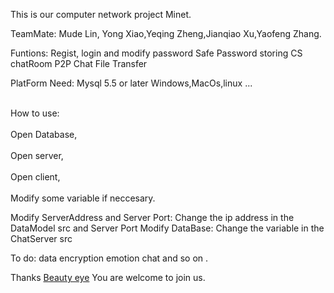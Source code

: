 This is our computer network project Minet.

TeamMate: Mude Lin, Yong Xiao,Yeqing Zheng,Jianqiao Xu,Yaofeng Zhang.

Funtions:
Regist, login and modify password
Safe Password storing
CS chatRoom
P2P Chat
File Transfer

PlatForm Need:
    Mysql 5.5 or later
	Windows,MacOs,linux ...
	
<br>How to use:</br>
<br>Open Database,</br>
<br>Open server,</br>
<br>Open client,</br>
<br>Modify some variable if neccesary.</br>

Modify ServerAddress and Server Port:
	Change the ip address in the DataModel src and Server Port
Modify DataBase:
	Change the variable in the ChatServer src

To do:
data encryption
emotion chat
and so on .

Thanks [Beauty eye](https://code.google.com/p/beautyeye/)
You are welcome to join us.

